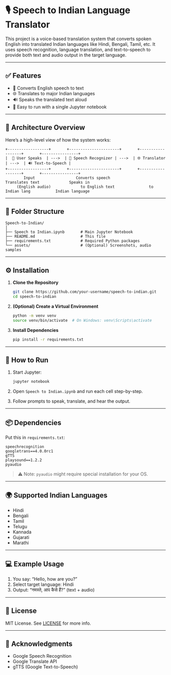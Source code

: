 # 🎙️ Speech to Indian Language Translator

This project is a voice-based translation system that converts spoken English into translated Indian languages like Hindi, Bengali, Tamil, etc. It uses speech recognition, language translation, and text-to-speech to provide both text and audio output in the target language.

---

## ✅ Features

- 🎤 Converts English speech to text
- 🌐 Translates to major Indian languages
- 🔊 Speaks the translated text aloud
- 📔 Easy to run with a single Jupyter notebook

---

## 🧠 Architecture Overview

Here’s a high-level view of how the system works:

```
+------------------+       +----------------------+       +------------------+       +----------------+
|  🎤 User Speaks  | --->  | 🧠 Speech Recognizer | --->  | 🌐 Translator     | --->  | 🔊 Text-to-Speech |
+------------------+       +----------------------+       +------------------+       +----------------+
        Input                  Converts speech                Translates text             Speaks in
     (English audio)             to English text               to Indian lang           Indian language
```

---

## 📁 Folder Structure

```
Speech-to-Indian/
│
├── Speech to Indian.ipynb       # Main Jupyter Notebook
├── README.md                    # This file
├── requirements.txt             # Required Python packages
└── assets/                      # (Optional) Screenshots, audio samples
```

---

## ⚙️ Installation

1. **Clone the Repository**
   ```bash
   git clone https://github.com/your-username/speech-to-indian.git
   cd speech-to-indian
   ```

2. **(Optional) Create a Virtual Environment**
   ```bash
   python -m venv venv
   source venv/bin/activate  # On Windows: venv\Scripts\activate
   ```

3. **Install Dependencies**
   ```bash
   pip install -r requirements.txt
   ```

---

## 🚀 How to Run

1. Start Jupyter:
   ```bash
   jupyter notebook
   ```

2. Open `Speech to Indian.ipynb` and run each cell step-by-step.

3. Follow prompts to speak, translate, and hear the output.

---

## 📦 Dependencies

Put this in `requirements.txt`:

```
speechrecognition
googletrans==4.0.0rc1
gTTS
playsound==1.2.2
pyaudio
```

> ⚠️ Note: `pyaudio` might require special installation for your OS.

---

## 🌍 Supported Indian Languages

- Hindi
- Bengali
- Tamil
- Telugu
- Kannada
- Gujarati
- Marathi

---

## 💻 Example Usage

1. You say: “Hello, how are you?”
2. Select target language: Hindi
3. Output: “नमस्ते, आप कैसे हैं?” (text + audio)

---

## 📝 License

MIT License. See [LICENSE](LICENSE) for more info.

---

## 🙌 Acknowledgments

- Google Speech Recognition
- Google Translate API
- gTTS (Google Text-to-Speech)
